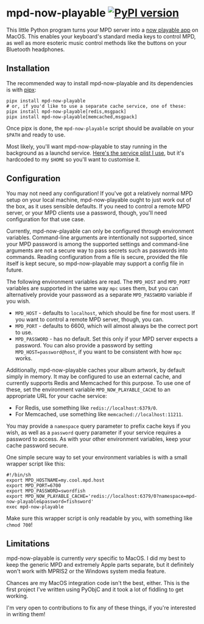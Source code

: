 # mpd-now-playable [![PyPI version](https://badge.fury.io/py/mpd-now-playable.svg)](https://badge.fury.io/py/mpd-now-playable)

This little Python program turns your MPD server into a [now playable app](https://developer.apple.com/documentation/mediaplayer/becoming_a_now_playable_app) on MacOS.
This enables your keyboard's standard media keys to control MPD, as well as more esoteric music control methods like the buttons on your Bluetooth headphones.

## Installation

The recommended way to install mpd-now-playable and its dependencies is with [pipx](https://pypa.github.io/pipx/):
```shell
pipx install mpd-now-playable
# or, if you'd like to use a separate cache service, one of these:
pipx install mpd-now-playable[redis,msgpack]
pipx install mpd-now-playable[memcached,msgpack]
```

Once pipx is done, the `mpd-now-playable` script should be available on your `$PATH` and ready to use.

Most likely, you'll want mpd-now-playable to stay running in the background as a launchd service. [Here's the service plist I use](https://git.00dani.me/00dani/mpd-now-playable/src/branch/main/me.00dani.mpd-now-playable.plist), but it's hardcoded to my `$HOME` so you'll want to customise it.

## Configuration

You may not need any configuration! If you've got a relatively normal MPD setup on your local machine, mpd-now-playable ought to just work out of the box, as it uses sensible defaults. If you need to control a remote MPD server, or your MPD clients use a password, though, you'll need configuration for that use case.

Currently, mpd-now-playable can only be configured through environment variables. Command-line arguments are intentionally not supported, since your MPD password is among the supported settings and command-line arguments are not a secure way to pass secrets such as passwords into commands. Reading configuration from a file is secure, provided the file itself is kept secure, so mpd-now-playable may support a config file in future.

The following environment variables are read. The `MPD_HOST` and `MPD_PORT` variables are supported in the same way `mpc` uses them, but you can alternatively provide your password as a separate `MPD_PASSWORD` variable if you wish.

- `MPD_HOST` - defaults to `localhost`, which should be fine for most users. If you want to control a remote MPD server, though, you can.
- `MPD_PORT` - defaults to 6600, which will almost always be the correct port to use.
- `MPD_PASSWORD` - has no default. Set this only if your MPD server expects a password. You can also provide a password by setting `MPD_HOST=password@host`, if you want to be consistent with how `mpc` works.

Additionally, mpd-now-playable caches your album artwork, by default simply in memory. It may be configured to use an external cache, and currently supports Redis and Memcached for this purpose. To use one of these, set the environment variable `MPD_NOW_PLAYABLE_CACHE` to an appropriate URL for your cache service:

- For Redis, use something like `redis://localhost:6379/0`.
- For Memcached, use something like `memcached://localhost:11211`.

You may provide a `namespace` query parameter to prefix cache keys if you wish, as well as a `password` query parameter if your service requires a password to access. As with your other environment variables, keep your cache password secure.

One simple secure way to set your environment variables is with a small wrapper script like this:
```shell
#!/bin/sh
export MPD_HOSTNAME=my.cool.mpd.host
export MPD_PORT=6700
export MPD_PASSWORD=swordfish
export MPD_NOW_PLAYABLE_CACHE='redis://localhost:6379/0?namespace=mpd-now-playable&password=fishsword'
exec mpd-now-playable
```
Make sure this wrapper script is only readable by you, with something like `chmod 700`!

## Limitations

mpd-now-playable is currently *very* specific to MacOS. I did my best to keep the generic MPD and extremely Apple parts separate, but it definitely won't work with MPRIS2 or the Windows system media feature.

Chances are my MacOS integration code isn't the best, either. This is the first project I've written using PyObjC and it took a lot of fiddling to get working.

I'm very open to contributions to fix any of these things, if you're interested in writing them!
